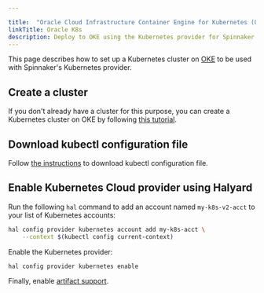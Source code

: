 ```yaml
---

title:  "Oracle Cloud Infrastructure Container Engine for Kubernetes (OKE) Setup"
linkTitle: Oracle K8s
description: Deploy to OKE using the Kubernetes provider for Spinnaker. 
---
```




This page describes how to set up a Kubernetes cluster on
[OKE](https://cloud.oracle.com/containers/kubernetes-engine/) to be used with Spinnaker's
Kubernetes provider. 

## Create a cluster

If you don't already have a cluster for this purpose, you can create a
Kubernetes cluster on OKE by following [this tutorial](https://www.oracle.com/webfolder/technetwork/tutorials/obe/oci/oke-full/index.html).

## Download kubectl configuration file

Follow [the instructions](https://www.oracle.com/webfolder/technetwork/tutorials/obe/oci/oke-full/index.html#DownloadthekubeconfigFilefortheCluster)
to download kubectl configuration file.

## Enable Kubernetes Cloud provider using Halyard

Run the following `hal` command to add an account named `my-k8s-v2-acct` to your list of Kubernetes accounts:

```bash
hal config provider kubernetes account add my-k8s-acct \
    --context $(kubectl config current-context)
```
Enable the Kubernetes provider:

```bash
hal config provider kubernetes enable
```

Finally, enable [artifact support](/docs/reference/artifacts-with-artifactsrewrite//#enabling-artifact-support).
